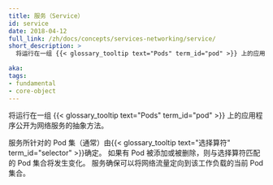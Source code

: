 ```yaml
---
title: 服务（Service）
id: service
date: 2018-04-12
full_link: /zh/docs/concepts/services-networking/service/
short_description: >
  将运行在一组 {{< glossary_tooltip text="Pods" term_id="pod" >}} 上的应用程序公开为网络服务的抽象方法。

aka:
tags:
- fundamental
- core-object
---
```


<!--
---
title: Service
id: service
date: 2018-04-12
full_link: /docs/concepts/services-networking/service/
short_description: >
  A way to expose an application running on a set of Pods as a network service.

aka:
tags:
- fundamental
- core-object
---
-->


<!--
An abstract way to expose an application running on a set of {{< glossary_tooltip text="Pods" term_id="pod" >}} as a network service.
-->

将运行在一组 {{< glossary_tooltip text="Pods" term_id="pod" >}} 上的应用程序公开为网络服务的抽象方法。

<!--more-->

<!--
 The set of Pods targeted by a Service is (usually) determined by a {{< glossary_tooltip text="selector" term_id="selector" >}}. If more Pods are added or removed, the set of Pods matching the selector will change. The Service makes sure that network traffic can be directed to the current set of Pods for the workload.
-->
服务所针对的 Pod 集（通常）由{{< glossary_tooltip text="选择算符" term_id="selector" >}}确定。
如果有 Pod 被添加或被删除，则与选择算符匹配的 Pod 集合将发生变化。
服务确保可以将网络流量定向到该工作负载的当前 Pod 集合。